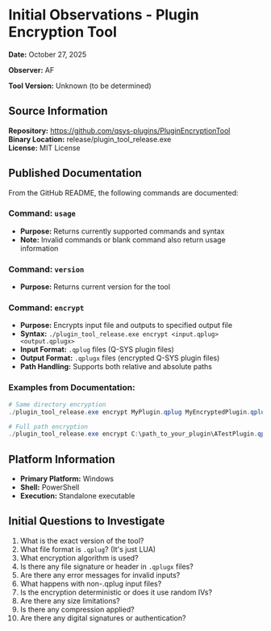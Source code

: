 # Initial Observations - Plugin Encryption Tool

**Date:** October 27, 2025

**Observer:** AF

**Tool Version:** Unknown (to be determined)

## Source Information

**Repository:** https://github.com/qsys-plugins/PluginEncryptionTool  
**Binary Location:** release/plugin_tool_release.exe  
**License:** MIT License

## Published Documentation

From the GitHub README, the following commands are documented:

### Command: `usage`
- **Purpose:** Returns currently supported commands and syntax
- **Note:** Invalid commands or blank command also return usage information

### Command: `version`
- **Purpose:** Returns current version for the tool

### Command: `encrypt`
- **Purpose:** Encrypts input file and outputs to specified output file
- **Syntax:** `./plugin_tool_release.exe encrypt <input.qplug> <output.qplugx>`
- **Input Format:** `.qplug` files (Q-SYS plugin files)
- **Output Format:** `.qplugx` files (encrypted Q-SYS plugin files)
- **Path Handling:** Supports both relative and absolute paths

### Examples from Documentation:
```powershell
# Same directory encryption
./plugin_tool_release.exe encrypt MyPlugin.qplug MyEncryptedPlugin.qplugx

# Full path encryption
./plugin_tool_release.exe encrypt C:\path_to_your_plugin\ATestPlugin.qplug C:\path_to_your_plugin\ATestPlugin.qplugx
```

## Platform Information

- **Primary Platform:** Windows
- **Shell:** PowerShell
- **Execution:** Standalone executable

## Initial Questions to Investigate

1. What is the exact version of the tool?
2. What file format is `.qplug`? (It's just LUA)
3. What encryption algorithm is used?
4. Is there any file signature or header in `.qplugx` files?
5. Are there any error messages for invalid inputs?
6. What happens with non-.qplug input files?
7. Is the encryption deterministic or does it use random IVs?
8. Are there any size limitations?
9. Is there any compression applied?
10. Are there any digital signatures or authentication?

